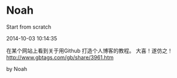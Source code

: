 Noah
========

Start from scratch

2014-10-03 10:14:35

在某个网站上看到关于用Github 打造个人博客的教程。
大喜！遂仿之！http://www.gbtags.com/gb/share/3961.htm

by Noah
